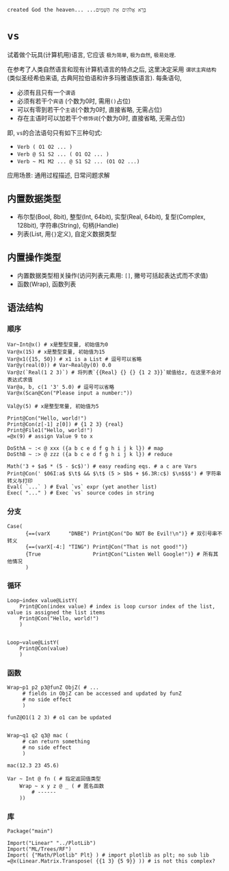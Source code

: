 ```created God the heaven... ...בָּרָא אֱלֹהִים אֵת הַשָּׁמַיִם```

# `vs`
试着做个玩具(计算机用)语言, 它应该 `极为简单`, `极为自然`, `极易处理`.

在参考了人类自然语言和现有计算机语言的特点之后, 这里决定采用 `谓状主宾结构`(类似圣经希伯来语, 古典阿拉伯语和许多玛雅语族语言).
每条语句, 
- 必须有且只有一个`谓语`
- 必须有若干个`宾语` (个数为0时, 需用`()`占位)
- 可以有零到若干个`主语`(个数为0时, 直接省略, 无需占位)
- 存在主语时可以加若干个`修饰词`(个数为0时, 直接省略, 无需占位)

即, `vs`的合法语句只有如下三种句式:
- `Verb ( O1 O2 ... )`
- `Verb @ S1 S2 ... ( O1 O2 ... )`
- `Verb ~ M1 M2 ... @ S1 S2 ... (O1 O2 ...)`

应用场景: 通用过程描述, 日常问题求解

## 内置数据类型
- 布尔型(Bool, 8bit), 整型(Int, 64bit), 实型(Real, 64bit), 复型(Complex, 128bit), 字符串(String), 句柄(Handle)
- 列表(List, 用`{}`定义), 自定义数据类型

## 内置操作类型
- 内置数据类型相关操作(访问列表元素用: `[]`, 撇号可括起表达式而不求值)
- 函数(Wrap), 函数列表

## 语法结构
### 顺序
```
Var~Int@x() # x是整型变量, 初始值为0
Var@x(15) # x是整型变量, 初始值为15
Var@x1({15, 50}) # x1 is a List # 逗号可以省略
Var@y(real(0)) # Var~Real@y(0) 0.0 
Var@z(`Real(1 2 3)`) # 将列表`{{Real} {} {} {1 2 3}}`赋值给z, 在这里不会对表达式求值
Var@a, b, c(1 '3' 5.0) # 逗号可以省略
Var@x(Scan@Con("Please input a number:"))

Val@y(5) # x是整型常量, 初始值为5

Print@Con("Hello, world!")
Print@Con(z[-1] z[0]) # {1 2 3} {real}
Print@File1("Hello, world!")
=@x(9) # assign Value 9 to x

DoSthA ~ :< @ xxx ({a b c e d f g h i j k l}) # map
DoSthB ~ :> @ zzz ({a b c e d f g h i j k l}) # reduce

Math('3 + $a$ * (5 - $c$)') # easy reading eqs. # a c are Vars
Print@Con(' $06I:a$ $\t$ && $\t$ (5 > $b$ + $6.3R:c$) $\n$$$') # 字符串转义与打印
Eval( `...` ) # Eval `vs` expr (yet another list)
Exec( "..." ) # Exec `vs` source codes in string
```

### 分支
```
Case(
      {==(varX      "DNBE") Print@Con("Do NOT Be Evil!\n")} # 双引号串不转义
      {==(varX[-4:] "TING") Print@Con("That is not good!")}
      {True                 Print@Con("Listen Well Google!")} # 所有其他情况
      )
```

### 循环
```
Loop~index value@ListY(
    Print@Con(index value) # index is loop cursor index of the list, value is assigned the list items
    Print@Con("Hello, world!")
    )


Loop~value@ListY(
    Print@Con(value)
    )
```

### 函数
```
Wrap~p1 p2 p3@funZ ObjZ( # ...
     # fields in ObjZ can be accessed and updated by funZ
     # no side effect
     )

funZ@O1(1 2 3) # o1 can be updated


Wrap~q1 q2 q3@ mac (
     # can return something
     # no side effect
     )

mac(12.3 23 45.6)

Var ~ Int @ fn ( # 指定返回值类型
    Wrap ~ x y z @ _ ( # 匿名函数
        # ------
    ))
```

### 库
```
Package("main")

Import("Linear" "../PlotLib")
Import("ML/Trees/RF")
Import( {"Math/Plotlib" Plt} ) # import plotlib as plt; no sub lib
=@x(Linear.Matrix.Transpose( {{1 3} {5 9}} )) # is not this complex?
```

